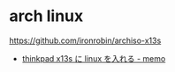 # arch linux

https://github.com/ironrobin/archiso-x13s

- [thinkpad x13s に linux を入れる - memo](https://u7fa9.org/memo/articles/9/40c44933-3f93-4174-8844-50889de77899.html)
